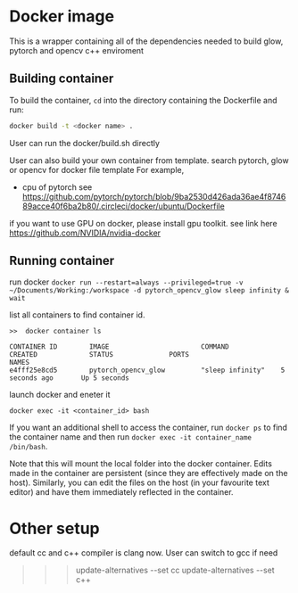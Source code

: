 # Docker image
This is a wrapper containing all of the dependencies needed to build glow, pytorch and opencv c++ enviroment

## Building container
To build the container, `cd` into the directory containing the Dockerfile and run:
```bash
docker build -t <docker name> .
```
User can run the docker/build.sh directly

User can also build your own container from template.
search pytorch, glow or opencv for docker file template
For example, 
* cpu of pytorch see https://github.com/pytorch/pytorch/blob/9ba2530d426ada36ae4f874689acce40f6ba2b80/.circleci/docker/ubuntu/Dockerfile

if you want to use GPU on docker, please install gpu toolkit. see link here 
https://github.com/NVIDIA/nvidia-docker



## Running container

run docker 
```docker run --restart=always --privileged=true -v ~/Documents/Working:/workspace -d pytorch_opencv_glow sleep infinity & wait```

list all containers to find container id.
```
>>  docker container ls

CONTAINER ID        IMAGE                       COMMAND             CREATED             STATUS              PORTS                              NAMES
e4fff25e8cd5        pytorch_opencv_glow         "sleep infinity"    5 seconds ago       Up 5 seconds
```

launch docker and eneter it

```docker exec -it <container_id> bash```


If you want an additional shell to access the container, run `docker ps` to find the container name and then run `docker exec -it container_name /bin/bash`.

Note that this will mount the local  folder into the docker container. Edits made in the container are persistent (since they are effectively made on the host). Similarly, you can edit the files on the host (in your favourite text editor) and have them immediately reflected in the container.


# Other setup

default cc and c++ compiler is clang now. User can switch to gcc if need
>>> update-alternatives --set cc 
>>> update-alternatives --set c++ 
